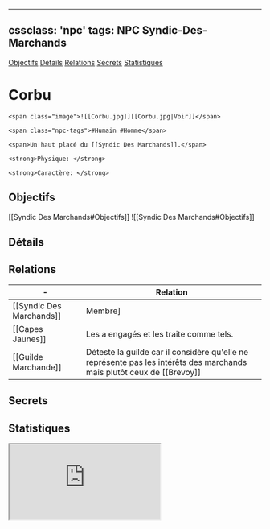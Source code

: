 
---
cssclass: 'npc'
tags: NPC Syndic-Des-Marchands
---
<span class="nav">[Objectifs](#Objectifs) [Détails](#Détails)  [Relations](#Relations) [Secrets](#Secrets) [Statistiques](#Statistiques)</span>

# Corbu
```ad-desc
<span class="image">![[Corbu.jpg]][[Corbu.jpg|Voir]]</span>

<span class="npc-tags">#Humain #Homme</span>

<span>Un haut placé du [[Syndic Des Marchands]].</span>

<strong>Physique: </strong>

<strong>Caractère: </strong>
```

## Objectifs
<span class="tab">[[Syndic Des Marchands#Objectifs]]</span>
<span class="embed-section tab">![[Syndic Des Marchands#Objectifs]]</span>

## Détails

## Relations
| -                        | Relation                                                                                               |
| ------------------------ | ------------------------------------------------------------------------------------------------------ |
| [[Syndic Des Marchands]] | Membre] |
| [[Capes Jaunes]]         | Les a engagés et les traite comme tels.                                                                                                 |
| [[Guilde Marchande]] | Déteste la guilde car il considère qu'elle ne représente pas les intérêts des marchands mais plutôt ceux de [[Brevoy]]

## Secrets

## Statistiques
<iframe class="embedded-statblock" src="https://pathfinderdashboard.com/Creatures/Merchant.html"></iframe>